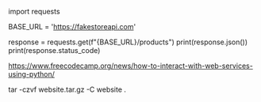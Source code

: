 import requests

BASE_URL = 'https://fakestoreapi.com'

response = requests.get(f"{BASE_URL}/products")
print(response.json())
print(response.status_code)

https://www.freecodecamp.org/news/how-to-interact-with-web-services-using-python/


tar -czvf website.tar.gz -C website .

